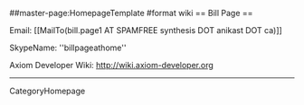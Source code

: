 ##master-page:HomepageTemplate
#format wiki
== Bill Page ==

Email: [[MailTo(bill.page1 AT SPAMFREE synthesis DOT anikast DOT ca)]]

SkypeName: ''billpageathome''

Axiom Developer Wiki: http://wiki.axiom-developer.org

----
CategoryHomepage
